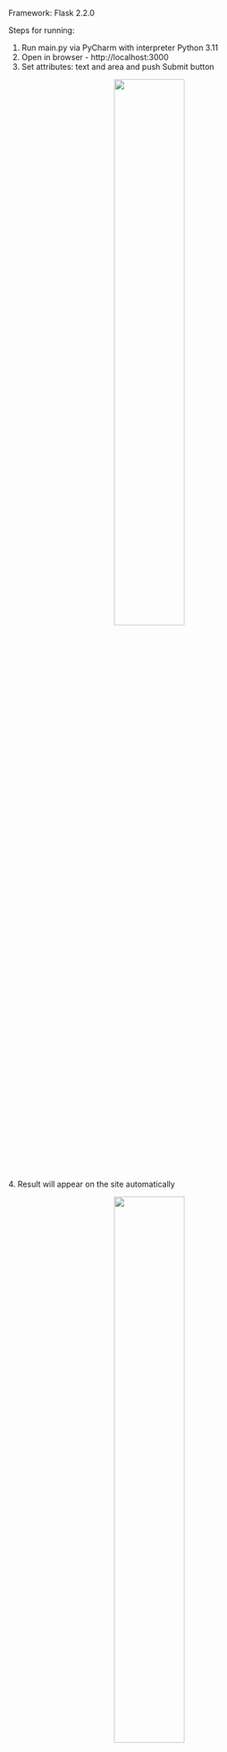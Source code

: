 Framework: Flask 2.2.0

Steps for running:
1. Run main.py via PyCharm with interpreter Python 3.11
2. Open in browser - http://localhost:3000
3. Set attributes: text and area and push Submit button
<p align="center">
<img src="https://user-images.githubusercontent.com/49523237/201309613-8b5cf23f-bd58-42ff-b1c3-d185c53f7bbb.png" width=50% height=50%>
</p>
4. Result will appear on the site automatically
<p align="center">
<img src="https://user-images.githubusercontent.com/49523237/201310078-ac762d80-494e-4f62-8262-7a5bef50e8d8.png" width=50% height=50%>
</p>
